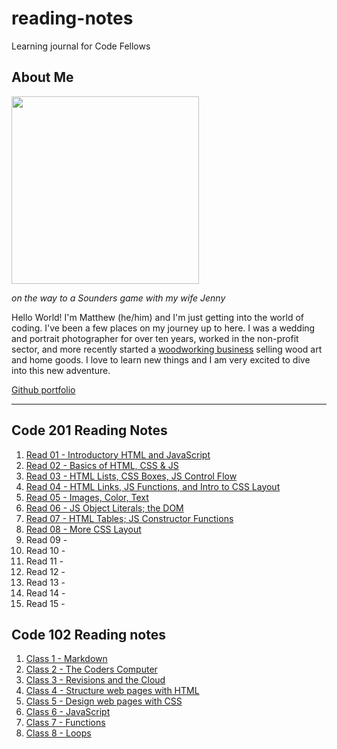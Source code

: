 # reading-notes
Learning journal for Code Fellows

## About Me

<img src="https://user-images.githubusercontent.com/106119331/170121988-12ab9569-1f92-43df-90c4-e6ec3e9a202f.jpg" width=300>

*on the way to a Sounders game with my wife Jenny*

Hello World! I'm Matthew (he/him) and I'm just getting into the world of coding. I've been a few places on my journey up to here. I was a wedding and portrait photographer for over ten years, worked in the non-profit sector, and more recently started a [woodworking business](https://www.zoewoodworks.com) selling wood art and home goods. I love to learn new things and I am very excited to dive into this new adventure. 
  
[Github portfolio](https://github.com/MatthewGebhart)

----

## Code 201 Reading Notes

1. [Read 01 - Introductory HTML and JavaScript](./class-01.md)
2. [Read 02 - Basics of HTML, CSS & JS](./class-02.md)
3. [Read 03 - HTML Lists, CSS Boxes, JS Control Flow](./class-03.md)
4. [Read 04 - HTML Links, JS Functions, and Intro to CSS Layout](./class-04.md)
5. [Read 05 - Images, Color, Text](./class-05.md)
6. [Read 06 - JS Object Literals; the DOM](./class-06.md)
7. [Read 07 - HTML Tables; JS Constructor Functions](./class-07.md)
8. [Read 08 - More CSS Layout](./class-08.md)
9. Read 09 - 
10. Read 10 - 
11. Read 11 - 
12. Read 12 - 
13. Read 13 - 
14. Read 14 - 
15. Read 15 - 

## Code 102 Reading notes

1. [Class 1 - Markdown](./Code-102-notes/Class-1.md)
2. [Class 2 - The Coders Computer](./Code-102-notes/Class-2.md)
3. [Class 3 - Revisions and the Cloud](./Code-102-notes/Class-3.md)
4. [Class 4 - Structure web pages with HTML](./Code-102-notes/Class-4.md)
5. [Class 5 - Design web pages with CSS](./Code-102-notes/Class-5.md)
6. [Class 6 - JavaScript](./Code-102-notes/Class-6.md)
7. [Class 7 - Functions](./Code-102-notes/Class-7.md)
8. [Class 8 - Loops](./Code-102-notes/Class-8.md)
  

